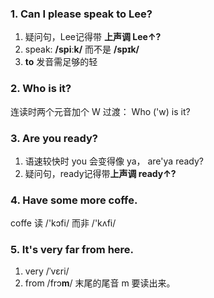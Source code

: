 ### 1. Can I please speak to Lee?
1. 疑问句，Lee记得带 **上声调 Lee↑?**
2. speak:  **/spiːk/**  而不是  **/spɪk/**
3. **to** 发音需足够的轻

### 2. Who is it?
连读时两个元音加个 W 过渡： Who ('w) is it?

### 3. Are you ready?
1. 语速较快时 you 会变得像 ya， are'ya ready?
2. 疑问句，ready记得带**上声调 ready↑?**

### 4. Have some more coffe.
coffe 读 /'kɔfi/ 而非 /'kʌfi/

### 5. It's very far from here.
1. very /ˈvɛri/
2. from /frɔ**m**/ 末尾的尾音 m 要读出来。

